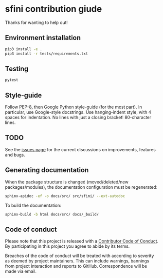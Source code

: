 # sfini contribution giude
Thanks for wanting to help out!

## Environment installation
```bash
pip3 install -e .
pip3 install -r tests/requirements.txt
```

## Testing
```bash
pytest
```

## Style-guide
Follow [PEP-8](https://www.python.org/dev/peps/pep-0008/?), then Google Python
style-guide (for the most part). In particular, use Google-style docstrings.
Use hanging-indent style, with 4 spaces for indentation. No lines with just a
closing bracket! 80-character lines.

## TODO
See the [issues page](https://github.com/EpicWink/sfini/issues) for the current
discussions on improvements, features and bugs.

## Generating documentation
When the package structure is changed (moved/deleted/new packages/modules), the
documentation configuration must be regenerated:
```bash
sphinx-apidoc -ef -o docs/src/ src/sfini/ --ext-autodoc
```

To build the documentation:
```bash
sphinx-build -b html docs/src/ docs/_build/
```

## Code of conduct
Please note that this project is released with a [Contributor Code of Conduct](
CODE_OF_CONDUCT.md).
By participating in this project you agree to abide by its terms.

Breaches of the code of conduct will be treated with according to severity as
deemed by project maintainers. This can include warnings, bannings from project
interaction and reports to GitHub. Correspondence will be made via email.
